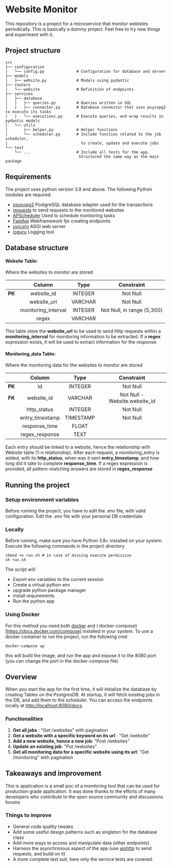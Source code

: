 # Website Monitor

This repository is a project for a microservice that monitor webistes periodically.
This is basically a dummy project.
Feel free to try new things and experiment with it.
## Project structure

```
src
├── configuration          
|   └── config.py              # Configuration for database and server
├── models       
|   ├── website.py             # Models using pydantic
├── routers   
|   └── website                # Definition of endpoints
├── services          
|   ├── database        
|   |   ├── queries.py         # Queries written in SQL
|   |   ├── connector.py       # Database connector that uses psycopg2 to execute its tasks
|   |   └── executions.py      # Execute queries, and wrap results in pydantic models
|   └── utils        
|       ├── helper.py          # Helper functions
|       └── scheduler.py       # Include function related to the job scheduler,
|                                to create, update and execute jobs
└── test
    └── ...                    # Include all tests for the app. 
                                Structured the same way as the main package

```

## Requirements

The project uses python version 3.8 and above. The following Python modules are required:

* [psycopg2](http://initd.org/psycopg/) PostgreSQL database adapter used for the transactions
* [requests](http://www.python-requests.org/en/latest/) to send requests to the monitored websites
* [APScheduler](https://apscheduler.readthedocs.io/en/3.x/) Used to schedule monitoring tasks
* [FastApi](https://fastapi.tiangolo.com/) Webframework fpr creating endpoints
* [uvicorn](https://www.uvicorn.org/) ASGI web server
* [loguru](https://github.com/Delgan/loguru) Logging tool

## Database structure

#### Website Table:

Where the websites to monitor are stored

|        |       Column        |  Type   |         Constraint         |
|:------:|:-------------------:|:-------:|:--------------------------:|
| **PK** |     website_id      | INTEGER |          Not Null          |
|        |     website_url     | VARCHAR |          Not Null          |
|        | monitoring_interval | INTEGER | Not Null, in range (5,300) |
|        |        regex        | VARCHAR |                            |

This table store the **website_url** to be used to send Http requests within a **monitoring_interval** for monitoring
information to be extracted.
If a **regex** expression exists, it will be used to extract information for the response.

#### Monitoring_data Table:

Where the monitoring data for the websites to monitor are stored

|        |     Column      |   Type    |          Constraint           |
|:------:|:---------------:|:---------:|:-----------------------------:|
| **PK** |       id        |  INTEGER  |           Not Null            |
| **FK** |   website_id    |  VARCHAR  | Not Null - Website.website_id |
|        |   http_status   |  INTEGER  |           Not Null            |
|        | entry_timestamp | TIMESTAMP |           Not Null            |
|        |  response_time  |   FLOAT   |                               |
|        | regex_response  |   TEXT    |                               |

Each entry should be linked to a website, hence the relationship with Website table (1-n relationship).
After each request, a monitoring_entry is added, with its **http_status**, when was it sent **entry_timestamp**, and how long did it take to complete  **response_time**.
If a regex expression is provided, all pattern-matching answers are stored in **regex_response**

## Running the project

### Setup environment variables

Before running the project, you have to edit the .env file, with valid configuration.
Edit the .env file with your personal DB credentials

### Locally

Before running, make sure you have Python 3.8+ installed on your system.
Execute the following commands in the project directory

```shell
chmod +x run.sh # in case of missing execute permission
sh run.sh
```

The script will:

* Export env variables to the current session
* Create a virtual python env
* upgrade python package manager
* install requirements
* Run the python app

### Using Docker

For this method you need both [docker](https://www.docker.com/) and (
docker-compose)[https://docs.docker.com/compose] installed in your system.
To use a docker container to run the project, run the following cmd

```shell
docker-compose up
```

this will build the image, and run the app and expose it to the 8080 port (you can change the port in the docker-compose
file)

## Overview

When you start the app for the first time, it will initialize the database by creating Tables on the PostgresDB.
At startup, it will fetch existing jobs in the DB, and add them to the scheduler.
You can access the endpoints locally at [http://localhost:8080/docs](http://localhost:8080/docs#).

### Functionalities
1. **Get all jobs** : "Get /websites" with pagination
2. **Get a website with a specific keyword on its url** : "Get /website"
3. **Add a new website, hence a new job**: "Post /websites"
4. **Update an existing job**: "Put /websites"
5. **Get all monitoring data for a specific website using its url**: "Get /monitoring" with pagination

## Takeaways and improvement

This is application is a small poc of a monitoring tool that can be used for production grade application.
It was done thanks to the efforts of many developers who contribute to the open source community and discussions forums

### Things to improve
* General code quality tweaks
* Add some useful design patterns such as singleton for the database class
* Add more ways to access and manipulate data (other endpoints)
* Harness the asynchronous aspect of the app (use [aiohttp](https://docs.aiohttp.org/en/stable/)  to send requests, and build on it)
* A more complete test suit, here only the service tests are covered.